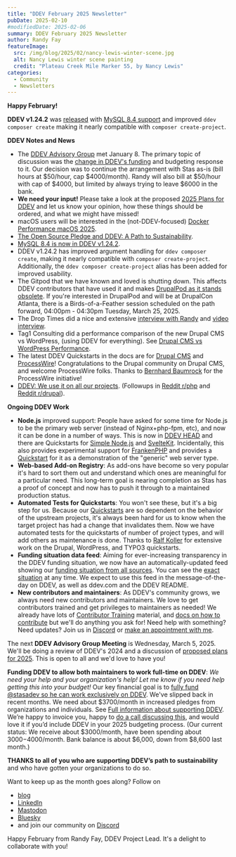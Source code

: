 ```yaml
---
title: "DDEV February 2025 Newsletter"
pubDate: 2025-02-10
#modifiedDate: 2025-02-06
summary: DDEV February 2025 Newsletter
author: Randy Fay
featureImage:
  src: /img/blog/2025/02/nancy-lewis-winter-scene.jpg
  alt: Nancy Lewis winter scene painting
  credit: "Plateau Creek Mile Marker 55, by Nancy Lewis"
categories:
  - Community
  - Newsletters
---
```


**Happy February!**

**DDEV v1.24.2** was [released](https://github.com/ddev/ddev/releases/tag/v1.24.2) with [MySQL 8.4 support](https://ddev.com/blog/database-improvements) and improved `ddev composer create` making it nearly compatible with `composer create-project`.

**DDEV Notes and News**

- The [DDEV Advisory Group](https://github.com/orgs/ddev/discussions/6853) met January 8. The primary topic of discussion was the [change in DDEV's funding](https://ddev.com/blog/platform-sh-ddev-funding-changes) and budgeting response to it. Our decision was to continue the arrangement with Stas as-is (bill hours at $50/hour, cap $4000/month). Randy will also bill at $50/hour with cap of $4000, but limited by always trying to leave $6000 in the bank.
- **We need your input!** Please take a look at the proposed [2025 Plans for DDEV](2025-plans.md) and let us know your opinion, how these things should be ordered, and what we might have missed!
- macOS users will be interested in the (not-DDEV-focused) [Docker Performance macOS 2025](https://www.paolomainardi.com/posts/docker-performance-macos-2025/).
- [The Open Source Pledge and DDEV: A Path to Sustainability](https://ddev.com/blog/open-source-pledge).
- [MySQL 8.4 is now in DDEV v1.24.2](https://ddev.com/blog/database-improvements/).
- DDEV v1.24.2 has improved argument handling for `ddev composer create`, making it nearly compatible with `composer create-project`. Additionally, the `ddev composer create-project` alias has been added for improved usability.
- The Gitpod that we have known and loved is shutting down. This affects DDEV contributors that have used it and makes [DrupalPod as it stands obsolete](https://www.drupal.org/project/drupalpod/issues/3500792). If you're interested in DrupalPod and will be at DrupalCon Atlanta, there is a Birds-of-a-Feather session scheduled on the path forward, 04:00pm - 04:30pm Tuesday, March 25, 2025.
- The Drop Times did a nice and extensive [interview with Randy](https://www.thedroptimes.com/interview/45389/making-ddev-past-present-and-future-in-focus) and [video interview](https://www.youtube.com/watch?v=EctDtSZcBhU).
- Tag1 Consulting did a performance comparison of the new Drupal CMS vs WordPress, (using DDEV for everything). See [Drupal CMS vs WordPress Performance](https://www.tag1consulting.com/blog/drupal-cms-vs-wordpress-performance-2025).
- The latest DDEV Quickstarts in the docs are for [Drupal CMS](https://docs.ddev.com/en/stable/users/quickstart/#drupal-drupal-cms) and [ProcessWire](https://docs.ddev.com/en/latest/users/quickstart/#processwire)! Congratulations to the Drupal community on Drupal CMS, and welcome ProcessWire folks. Thanks to [Bernhard Baumrock](https://github.com/BernhardBaumrock) for the ProcessWire initiative!
- [DDEV: We use it on all our projects](https://www.youtube.com/watch?v=WkOoPEbtHwI). (Followups in [Reddit r/php](https://www.reddit.com/r/PHP/comments/1ijsev2/ddev_we_use_it_on_all_our_projects/) and [Reddit r/drupal](https://www.reddit.com/r/drupal/comments/1ijsemd/ddev_we_use_it_on_all_our_projects/)).

**Ongoing DDEV Work**

- **Node.js** improved support: People have asked for some time for Node.js to be the primary web server (instead of Nginx+php-fpm, etc), and now it can be done in a number of ways. This is now in [DDEV HEAD](https://docs.ddev.com/en/stable/developers/building-contributing/#testing-latest-commits-on-head) and there are Quickstarts for [Simple Node.js](https://docs.ddev.com/en/latest/users/quickstart/#nodejs-nodejs-web-server) and [SvelteKit](https://docs.ddev.com/en/latest/users/quickstart/#nodejs-sveltekit). Incidentally, this also provides experimental support for [FrankenPHP](https://frankenphp.dev/) and provides a [Quickstart](https://docs.ddev.com/en/latest/users/quickstart/#generic-frankenphp) for it as a demonstration of the "generic" web server type.
- **Web-based Add-on Registry**: As add-ons have become so very popular it's hard to sort them out and understand which ones are meaningful for a particular need. This long-term goal is nearing completion as Stas has a proof of concept and now has to push it through to a maintained production status.
- **Automated Tests for Quickstarts**: You won't see these, but it's a big step for us. Because our [Quickstarts](https://docs.ddev.com/en/stable/users/quickstart/) are so dependent on the behavior of the upstream projects, it's always been hard for us to know when the target project has had a change that invalidates them. Now we have automated tests for the quickstarts of number of project types, and will add others as maintenance is done. Thanks to [Ralf Koller](https://github.com/rpkoller) for extensive work on the Drupal, WordPress, and TYPO3 quickstarts.
- **Funding situation data feed**: Aiming for ever-increasing transparency in the DDEV funding situation, we now have an automatically-updated feed showing our [funding situation from all sources](https://github.com/ddev/sponsorship-data). You can see the [exact situation](/s/sponsorship-data.json) at any time. We expect to use this feed in the message-of-the-day on DDEV, as well as ddev.com and the DDEV README.
- **New contributors and maintainers**: As DDEV's community grows, we always need new contributors and maintainers. We love to get contributors trained and get privileges to maintainers as needed! We already have lots of [Contributor Training](https://ddev.com/blog/category/training/) material, and [docs on how to contribute](https://docs.ddev.com/en/stable/developers/) but we'll do anything you ask for! Need help with something? Need updates? Join us in [Discord](/s/discord) or [make an appointment with me](https://cal.com/randyfay/30min).

The next **DDEV Advisory Group Meeting** is Wednesday, March 5, 2025. We'll be doing a review of DDEV's 2024 and a discussion of [proposed plans for 2025](2025-plans.md). This is open to all and we'd love to have you!

**Funding DDEV to allow both maintainers to work full-time on DDEV**: _We need your help and your organization's help! Let me know if you need help getting this into your budget!_ Our key financial goal is to [fully fund @stasadev so he can work exclusively on DDEV](lets-fund-stas-maintainer.md). We've slipped back in recent months. We need about $3700/month in increased pledges from organizations and individuals. See [Full information about supporting DDEV](https://github.com/sponsors/ddev). We’re happy to invoice you, happy to [do a call discussing this](https://cal.com/randyfay/30min), and would love it if you’d include DDEV in your 2025 budgeting process. (Our current status: We receive about $3000/month, have been spending about $3000-$4000/month. Bank balance is about $6,000, down from $8,600 last month.)

**THANKS to all of you who are supporting DDEV’s path to sustainability** and who have gotten your organizations to do so.

Want to keep up as the month goes along? Follow on

- [blog](https://ddev.com/blog/)
- [LinkedIn](https://www.linkedin.com/company/ddev-foundation)
- [Mastodon](https://fosstodon.org/@ddev)
- [Bluesky](https://bsky.app/profile/ddev.bsky.social)
- and join our community on [Discord](/s/discord)

Happy February from Randy Fay, DDEV Project Lead. It's a delight to collaborate with you!
